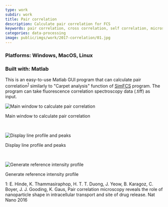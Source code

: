 ```yaml
---
type: work
subdir: work
title: Pair correlation
description: Calculate pair correlation for FCS
keywords: pair correlation, cross correlation, self correlation, microscopy, Fluorescence Correlation Spectroscopy
categories: data-processing
image: public/imgs/work/2017-correlation/01.jpg
---
```


### **Platforms:** Windows, MacOS, Linux

### **Built with:** Matlab

This is an easy-to-use Matlab GUI program that can calculate pair correlation<sup>[1](#footnote1)</sup> similarly to "Carpet analysis" function of <a href="http://www.lfd.uci.edu/globals/" target="_blank">SimFCS</a> program. The program can take fluorescence correlation spectroscopy data (.tiff) as input.

<div class="image">
  <img src="<%= baseurl %>/public/imgs/work/2017-correlation/02.jpg" alt="Main window to calculate pair correlation"></img>
  <p class="caption">Main window to calculate pair correlation</p>
  <br/>

  <img src="<%= baseurl %>/public/imgs/work/2017-correlation/03.jpg" alt="Display line profile and peaks"></img>
  <p class="caption">Display line profile and peaks</p>
  <br/>

  <img src="<%= baseurl %>/public/imgs/work/2017-correlation/04.jpg" alt="Generate reference intensity profile"></img>
  <p class="caption">Generate reference intensity profile</p>

</div>

<div class="footnote"><a name="footnote1">1</a>: E. Hinde, K. Thammasiraphop, H. T. T. Duong, J. Yeow, B. Karagoz, C. Boyer, J. J. Gooding, K. Gaus, Pair correlation microscopy reveals the role of nanoparticle shape in intracellular transport and site of drug release. Nat Nano 2016</div>

